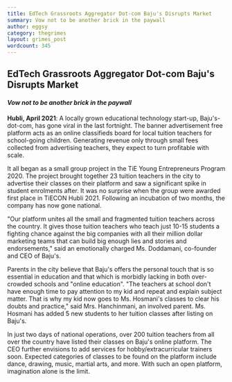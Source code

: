 ```yaml
---
title: EdTech Grassroots Aggregator Dot-com Baju's Disrupts Market
summary: Vow not to be another brick in the paywall
author: eggsy
category: thegrimes
layout: grimes_post
wordcount: 345
---
```


## EdTech Grassroots Aggregator Dot-com Baju's Disrupts Market

#### *Vow not to be another brick in the paywall*

**Hubli, April 2021**: A locally grown educational technology start-up, Baju's-dot-com, has gone viral in the last fortnight. The banner advertisement free platform acts as an online classifieds board for local tuition teachers for school-going children. Generating revenue only through small fees collected from advertising teachers, they expect to turn profitable with scale.

It all began as a small group project in the TiE Young Entrepreneurs Program 2020. The project brought together 23 tuition teachers in the city to advertise their classes on their platform and saw a significant spike in student enrolments after. It was no surprise when the group were awarded first place in TiECON Hubli 2021. Following an incubation of two months, the company has now gone national.

"Our platform unites all the small and fragmented tuition teachers across the country. It gives those tuition teachers who teach just 10-15 students a fighting chance against the big companies with all their million dollar marketing teams that can build big enough lies and stories and endorsements," said an emotionally charged Ms. Doddamani, co-founder and CEO of Baju's. 

Parents in the city believe that Baju's offers the personal touch that is so essential in education and that which is morbidly lacking in both over-crowded schools and "online education". "The teachers at school don't have enough time to pay attention to my kid and repeat and explain subject matter. That is why my kid now goes to Ms. Hosmani's classes to clear his doubts and practice," said Mrs. Hanchinmani, an involved parent. Ms. Hosmani has added 5 new students to her tuition classes after listing on Baju's.

In just two days of national operations, over 200 tuition teachers from all over the country have listed their classes on Baju's online platform. The CEO further envisions to add services for hobby/extracurricular trainers soon. Expected categories of classes to be found on the platform include dance, drawing, music, martial arts, and more. With such an open platform, imagination alone is the limit.